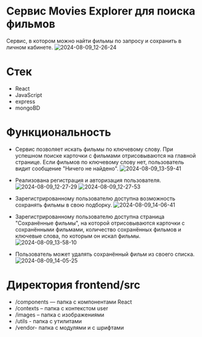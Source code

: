 # Cервис Movies Explorer для поиска фильмов
Сервис, в котором можно найти фильмы по запросу и сохранить в личном кабинете.
![2024-08-09_12-26-24](https://github.com/user-attachments/assets/a4c078b6-9e34-483c-9575-93b40bc02d8a)


# Стек
- React
- JavaScript
- express
- mongoBD

# Функциональность
- Сервис позволяет искать фильмы по ключевому слову. При успешном поиске карточки с фильмами отрисовываются на главной странице. Если фильмов по ключевому слову нет, пользователь видит сообщение "Ничего не найдено".
![2024-08-09_13-59-41](https://github.com/user-attachments/assets/610e5696-810d-41d5-ad40-d75e11a3f79c)

- Реализована регистрация и авторизация пользователя.
![2024-08-09_12-27-29](https://github.com/user-attachments/assets/d01829f8-1316-4baa-9520-8f5cef07ddd7)
![2024-08-09_12-27-53](https://github.com/user-attachments/assets/37271eab-ef46-4e9a-bfa6-0024b9020738)

- Зарегистрированному пользователю доступна возможность сохранять фильмы в свою подборку.
![2024-08-09_14-06-41](https://github.com/user-attachments/assets/577d1e2f-0229-4683-9da6-70cdce34f1fe)


- Зарегистрированному пользователю доступна страница "Сохранённые фильмы", на которой отрисовываются карточки с сохранёнными фильмами, количество сохранённых фильмов и ключевые слова, по которым он искал фильмы.
![2024-08-09_13-58-10](https://github.com/user-attachments/assets/a0765d9a-a607-45e3-87ea-ff851f407e78)

- Пользователь может удалять сохранённый фильм из своего списка.
![2024-08-09_14-05-25](https://github.com/user-attachments/assets/df4bde47-6c9f-4069-bad2-2ef5b5404320)

# Директория frontend/src
- /components — папка с компонентами React
- /contexts – папка с контекстом user
- /images – папка с изображениями
- /utils - папка с утилитами
- /vendor- папка с модулями и с шрифтами
